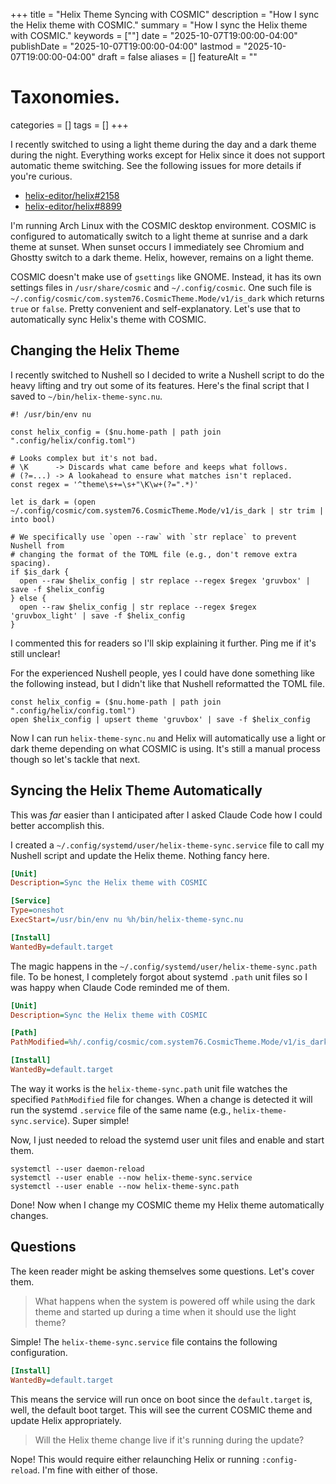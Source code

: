 +++
title       = "Helix Theme Syncing with COSMIC"
description = "How I sync the Helix theme with COSMIC."
summary     = "How I sync the Helix theme with COSMIC."
keywords    = [""]
date        = "2025-10-07T19:00:00-04:00"
publishDate = "2025-10-07T19:00:00-04:00"
lastmod     = "2025-10-07T19:00:00-04:00"
draft       = false
aliases     = []
featureAlt  = ""

# Taxonomies.
categories = []
tags       = []
+++

I recently switched to using a light theme during the day and a dark theme
during the night. Everything works except for Helix since it does not support
automatic theme switching. See the following issues for more details if you're
curious.

* [helix-editor/helix#2158](https://github.com/helix-editor/helix/issues/2158)
* [helix-editor/helix#8899](https://github.com/helix-editor/helix/issues/8899)

I'm running Arch Linux with the COSMIC desktop environment. COSMIC is configured
to automatically switch to a light theme at sunrise and a dark theme at sunset.
When sunset occurs I immediately see Chromium and Ghostty switch to a dark
theme. Helix, however, remains on a light theme.

COSMIC doesn't make use of `gsettings` like GNOME. Instead, it has its own
settings files in `/usr/share/cosmic` and `~/.config/cosmic`. One such file
is `~/.config/cosmic/com.system76.CosmicTheme.Mode/v1/is_dark` which returns
`true` or `false`. Pretty convenient and self-explanatory. Let's use that to
automatically sync Helix's theme with COSMIC.

## Changing the Helix Theme

I recently switched to Nushell so I decided to write a Nushell script to do the
heavy lifting and try out some of its features. Here's the final script that I
saved to `~/bin/helix-theme-sync.nu`.

```nu
#! /usr/bin/env nu

const helix_config = ($nu.home-path | path join ".config/helix/config.toml")

# Looks complex but it's not bad.
# \K      -> Discards what came before and keeps what follows.
# (?=...) -> A lookahead to ensure what matches isn't replaced.
const regex = '^theme\s+=\s+"\K\w+(?=".*)'

let is_dark = (open ~/.config/cosmic/com.system76.CosmicTheme.Mode/v1/is_dark | str trim | into bool)

# We specifically use `open --raw` with `str replace` to prevent Nushell from
# changing the format of the TOML file (e.g., don't remove extra spacing).
if $is_dark {
  open --raw $helix_config | str replace --regex $regex 'gruvbox' | save -f $helix_config
} else {
  open --raw $helix_config | str replace --regex $regex 'gruvbox_light' | save -f $helix_config
}
```

I commented this for readers so I'll skip explaining it further. Ping me if it's
still unclear!

For the experienced Nushell people, yes I could have done something like the
following instead, but I didn't like that Nushell reformatted the TOML file.

```nu
const helix_config = ($nu.home-path | path join ".config/helix/config.toml")
open $helix_config | upsert theme 'gruvbox' | save -f $helix_config
```

Now I can run `helix-theme-sync.nu` and Helix will automatically use a light or
dark theme depending on what COSMIC is using. It's still a manual process though
so let's tackle that next.

## Syncing the Helix Theme Automatically

This was _far_ easier than I anticipated after I asked Claude Code how I could
better accomplish this.

I created a `~/.config/systemd/user/helix-theme-sync.service` file to call my
Nushell script and update the Helix theme. Nothing fancy here.

```ini
[Unit]
Description=Sync the Helix theme with COSMIC

[Service]
Type=oneshot
ExecStart=/usr/bin/env nu %h/bin/helix-theme-sync.nu

[Install]
WantedBy=default.target
```

The magic happens in the `~/.config/systemd/user/helix-theme-sync.path` file. To
be honest, I completely forgot about systemd `.path` unit files so I was happy
when Claude Code reminded me of them.

```ini
[Unit]
Description=Sync the Helix theme with COSMIC

[Path]
PathModified=%h/.config/cosmic/com.system76.CosmicTheme.Mode/v1/is_dark

[Install]
WantedBy=default.target
```

The way it works is the `helix-theme-sync.path` unit file watches the specified
`PathModified` file for changes. When a change is detected it will run the
systemd `.service` file of the same name (e.g., `helix-theme-sync.service`).
Super simple!

Now, I just needed to reload the systemd user unit files and enable and start
them.

```shell
systemctl --user daemon-reload
systemctl --user enable --now helix-theme-sync.service
systemctl --user enable --now helix-theme-sync.path
```

Done! Now when I change my COSMIC theme my Helix theme automatically changes.

## Questions

The keen reader might be asking themselves some questions. Let's cover them.

> What happens when the system is powered off while using the dark theme and
started up during a time when it should use the light theme?

Simple! The `helix-theme-sync.service` file contains the following
configuration.

```ini
[Install]
WantedBy=default.target
```

This means the service will run once on boot since the `default.target` is,
well, the default boot target. This will see the current COSMIC theme and update
Helix appropriately.

> Will the Helix theme change live if it's running during the update?

Nope! This would require either relaunching Helix or running `:config-reload`.
I'm fine with either of those.
